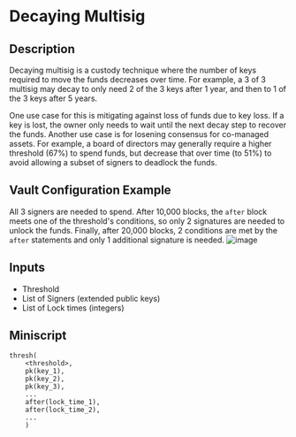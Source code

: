 # Decaying Multisig

## Description
Decaying multisig is a custody technique where the number of keys required to move the funds decreases over time. For example, a 3 of 3 multisig may decay to only need 2 of the 3 keys after 1 year, and then to 1 of the 3 keys after 5 years.

One use case for this is mitigating against loss of funds due to key loss. If a key is lost, the owner only needs to wait until the next decay step to recover the funds. Another use case is for losening consensus for co-managed assets. For example, a board of directors may generally require a higher threshold (67%) to spend funds, but decrease that over time (to 51%) to avoid allowing a subset of signers to deadlock the funds.

## Vault Configuration Example
All 3 signers are needed to spend. After 10,000 blocks, the `after` block meets one of the threshold's conditions, so only 2 signatures are needed to unlock the funds. Finally, after 20,000 blocks, 2 conditions are met by the `after` statements and only 1 additional signature is needed.
![image](https://github.com/smartvaults/smartvaults/assets/32852271/199630b1-8812-45ce-9d44-6f2a35e030e6)


## Inputs

- Threshold
- List of Signers (extended public keys)
- List of Lock times (integers)

## Miniscript

```
thresh(
    <threshold>,
    pk(key_1),
    pk(key_2),
    pk(key_3),
    ...
    after(lock_time_1),
    after(lock_time_2),
    ...
    )
```